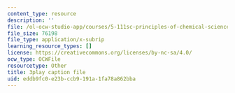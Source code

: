```yaml
---
content_type: resource
description: ''
file: /ol-ocw-studio-app/courses/5-111sc-principles-of-chemical-science-fall-2014/eddb9fc0e23bccb9191a1fa78a862bba_pJdUR2uak2s.srt
file_size: 76198
file_type: application/x-subrip
learning_resource_types: []
license: https://creativecommons.org/licenses/by-nc-sa/4.0/
ocw_type: OCWFile
resourcetype: Other
title: 3play caption file
uid: eddb9fc0-e23b-ccb9-191a-1fa78a862bba
---
```

